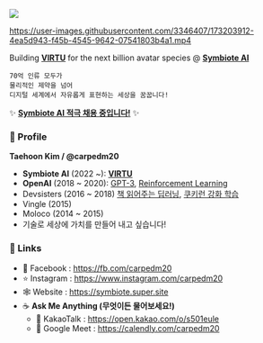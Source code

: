 ![](https://github-readme-stats.vercel.app/api?username=carpedm20)

https://user-images.githubusercontent.com/3346407/173203912-4ea5d943-f45b-4545-9642-07541803b4a1.mp4

Building [**VIRTU**](https://symbiote.super.site) for the next billion avatar species @ [**Symbiote AI**](https://symbiote.super.site)

```
70억 인류 모두가
물리적인 제약을 넘어
디지털 세계에서 자유롭게 표현하는 세상을 꿈꿉니다!
```

✨ [**Symbiote AI 적극 채용 중입니다!**](https://symbiote.super.site) ✨


### 🤖 Profile
**Taehoon Kim  /  @carpedm20**

  - **Symbiote AI** (2022 ~): [**VIRTU**](https://symbiote.super.site)
  - **OpenAI** (2018 ~ 2020): <a href="https://openai.com/api/">GPT-3</a>, <a href="https://openai.com/blog/quantifying-generalization-in-reinforcement-learning/">Reinforcement Learning</a>
  - Devsisters (2016 ~ 2018) <a href="https://carpedm20.github.io/secret/">책 읽어주는 딥러닝</a>, <a href="https://www.slideshare.net/carpedm20/ai-67616630">쿠키런 강화 학습</a>
  - Vingle (2015)
  - Moloco (2014 ~ 2015)
  - 기술로 세상에 가치를 만들어 내고 싶습니다!

### 📡 Links
  - 📖 Facebook : https://fb.com/carpedm20
  - ⭐️ Instagram : https://www.instagram.com/carpedm20
  - 🕸 Website : https://symbiote.super.site
  - ☕ **Ask Me Anything (무엇이든 물어보세요!)**
      - 🍪 KakaoTalk : https://open.kakao.com/o/s501eule
      - 📅 Google Meet : https://calendly.com/carpedm20

